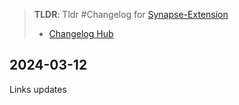 > **TLDR**: Tldr #Changelog for [Synapse-Extension](/home-automation/synapse-extension)
> -  [Changelog Hub](/changelog)

## 2024-03-12

Links updates
